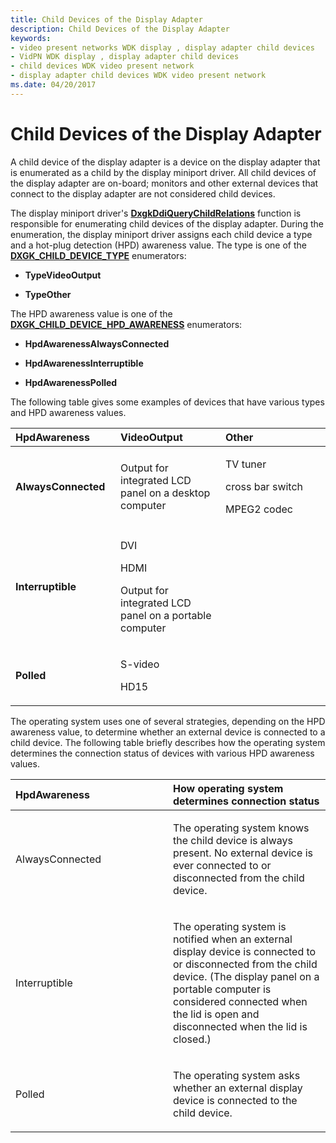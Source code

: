 ```yaml
---
title: Child Devices of the Display Adapter
description: Child Devices of the Display Adapter
keywords:
- video present networks WDK display , display adapter child devices
- VidPN WDK display , display adapter child devices
- child devices WDK video present network
- display adapter child devices WDK video present network
ms.date: 04/20/2017
---
```


# Child Devices of the Display Adapter


A child device of the display adapter is a device on the display adapter that is enumerated as a child by the display miniport driver. All child devices of the display adapter are on-board; monitors and other external devices that connect to the display adapter are not considered child devices.

The display miniport driver's [**DxgkDdiQueryChildRelations**](/windows-hardware/drivers/ddi/dispmprt/nc-dispmprt-dxgkddi_query_child_relations) function is responsible for enumerating child devices of the display adapter. During the enumeration, the display miniport driver assigns each child device a type and a hot-plug detection (HPD) awareness value. The type is one of the [**DXGK\_CHILD\_DEVICE\_TYPE**](/windows-hardware/drivers/ddi/dispmprt/ne-dispmprt-_dxgk_child_device_type) enumerators:

-   **TypeVideoOutput**

-   **TypeOther**

The HPD awareness value is one of the [**DXGK\_CHILD\_DEVICE\_HPD\_AWARENESS**](/windows-hardware/drivers/ddi/d3dkmdt/ne-d3dkmdt-_dxgk_child_device_hpd_awareness) enumerators:

-   **HpdAwarenessAlwaysConnected**

-   **HpdAwarenessInterruptible**

-   **HpdAwarenessPolled**

The following table gives some examples of devices that have various types and HPD awareness values.

<table>
<colgroup>
<col width="33%" />
<col width="33%" />
<col width="33%" />
</colgroup>
<thead>
<tr class="header">
<th align="left">HpdAwareness</th>
<th align="left">VideoOutput</th>
<th align="left">Other</th>
</tr>
</thead>
<tbody>
<tr class="odd">
<td align="left"><p><strong>AlwaysConnected</strong></p></td>
<td align="left"><p>Output for integrated LCD panel on a desktop computer</p></td>
<td align="left"><p>TV tuner</p>
<p>cross bar switch</p>
<p>MPEG2 codec</p></td>
</tr>
<tr class="even">
<td align="left"><p><strong>Interruptible</strong></p></td>
<td align="left"><p>DVI</p>
<p>HDMI</p>
<p>Output for integrated LCD panel on a portable computer</p></td>
<td align="left"></td>
</tr>
<tr class="odd">
<td align="left"><p><strong>Polled</strong></p></td>
<td align="left"><p>S-video</p>
<p>HD15</p></td>
<td align="left"></td>
</tr>
</tbody>
</table>

 

The operating system uses one of several strategies, depending on the HPD awareness value, to determine whether an external device is connected to a child device. The following table briefly describes how the operating system determines the connection status of devices with various HPD awareness values.

<table>
<colgroup>
<col width="50%" />
<col width="50%" />
</colgroup>
<thead>
<tr class="header">
<th align="left">HpdAwareness</th>
<th align="left">How operating system determines connection status</th>
</tr>
</thead>
<tbody>
<tr class="odd">
<td align="left"><p>AlwaysConnected</p></td>
<td align="left"><p>The operating system knows the child device is always present. No external device is ever connected to or disconnected from the child device.</p></td>
</tr>
<tr class="even">
<td align="left"><p>Interruptible</p></td>
<td align="left"><p>The operating system is notified when an external display device is connected to or disconnected from the child device. (The display panel on a portable computer is considered connected when the lid is open and disconnected when the lid is closed.)</p></td>
</tr>
<tr class="odd">
<td align="left"><p>Polled</p></td>
<td align="left"><p>The operating system asks whether an external display device is connected to the child device.</p></td>
</tr>
</tbody>
</table>

 

 

